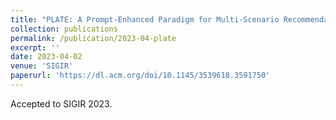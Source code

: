 ```yaml
---
title: "PLATE: A Prompt-Enhanced Paradigm for Multi-Scenario Recommendations"
collection: publications
permalink: /publication/2023-04-plate
excerpt: ''
date: 2023-04-02
venue: 'SIGIR'
paperurl: 'https://dl.acm.org/doi/10.1145/3539618.3591750'
---
```


Accepted to SIGIR 2023.
